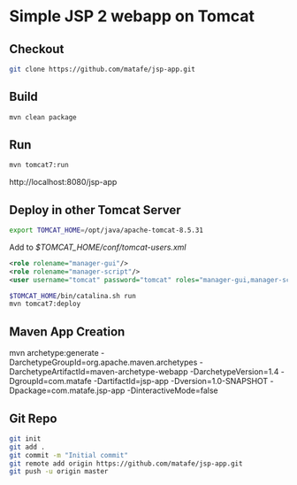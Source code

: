 # Simple JSP 2 webapp on Tomcat

## Checkout 
```bash
git clone https://github.com/matafe/jsp-app.git
````

## Build
```bash
mvn clean package
```

## Run
```bash
mvn tomcat7:run
````

http://localhost:8080/jsp-app

## Deploy in other Tomcat Server

```bash
export TOMCAT_HOME=/opt/java/apache-tomcat-8.5.31
````

Add to *$TOMCAT_HOME/conf/tomcat-users.xml*

```xml
<role rolename="manager-gui"/>
<role rolename="manager-script"/>
<user username="tomcat" password="tomcat" roles="manager-gui,manager-script"/>
```

```bash
$TOMCAT_HOME/bin/catalina.sh run
mvn tomcat7:deploy
```

## Maven App Creation
 mvn archetype:generate -DarchetypeGroupId=org.apache.maven.archetypes -DarchetypeArtifactId=maven-archetype-webapp -DarchetypeVersion=1.4 -DgroupId=com.matafe -DartifactId=jsp-app -Dversion=1.0-SNAPSHOT -Dpackage=com.matafe.jsp-app -DinteractiveMode=false

## Git Repo

```bash
git init
git add .
git commit -m "Initial commit"
git remote add origin https://github.com/matafe/jsp-app.git
git push -u origin master
```